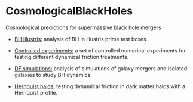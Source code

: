 # CosmologicalBlackHoles
Cosmological predictions for supermassive black hole mergers

- [BH illustris:](http://nbviewer.ipython.org/github/sbustamante/CosmologicalBlackHoles/blob/master/Codes/BH_stats.ipynb) analysis of BH in illustris prime test boxes.

- [Controlled experiments:](http://nbviewer.ipython.org/github/sbustamante/CosmologicalBlackHoles/blob/master/Codes/controlled_experiments.ipynb) a set of controlled numerical experiments for testing different dynamical friction treatments.

- [DF simulations:](http://nbviewer.ipython.org/github/sbustamante/CosmologicalBlackHoles/blob/master/Codes/DF_simulations.ipynb) analysis of simulations of galaxy mergers and isolated galaxies to study BH dynamics.

- [Hernquist halos:](http://nbviewer.ipython.org/github/sbustamante/CosmologicalBlackHoles/blob/master/Codes/hernquist_halos.ipynb) testing dynamical friction in dark matter halos with a Hernquist profile.
